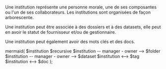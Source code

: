 Une institution représente une personne morale, une de ses composantes ou l'un de ses collaborateurs. Les institutions sont organisées de façon arborescente.

Une institution peut être associée à des dossiers et à des datasets, elle peut en avoir le statut de fournisseur et/ou de gestionnaire.

Une institution peut également avoir des mots clés et des docs.

mermaid(
$institution $recursive
$institution -- manager - owner --> $folder
$institution -- manager - owner --> $dataset
$institution <--> $tag
$institution <--> $doc
);
